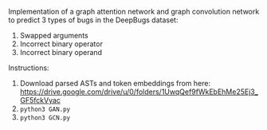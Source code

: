 Implementation of a graph attention network and graph convolution network to predict 3 types of bugs in the DeepBugs dataset: 
1) Swapped arguments
2) Incorrect binary operator
3) Incorrect binary operand

Instructions:
1) Download parsed ASTs and token embeddings from here: https://drive.google.com/drive/u/0/folders/1UwqQef9fWkEbEhMe25Ej3_GF5fckVyac
2) ```python3 GAN.py```
3) ```python3 GCN.py``` 

